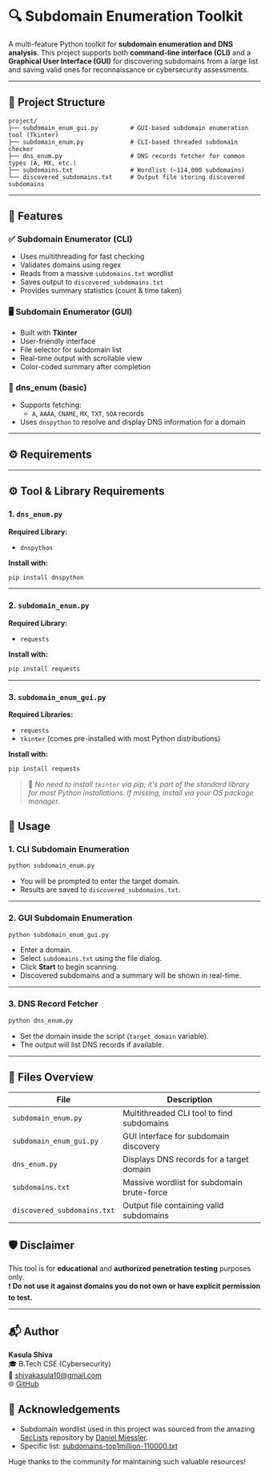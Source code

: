 # 🔍 Subdomain Enumeration Toolkit

A multi-feature Python toolkit for **subdomain enumeration and DNS analysis**. This project supports both **command-line interface (CLI)** and a **Graphical User Interface (GUI)** for discovering subdomains from a large list and saving valid ones for reconnaissance or cybersecurity assessments.

---

## 📁 Project Structure

```
project/
├── subdomain_enum_gui.py         # GUI-based subdomain enumeration tool (Tkinter)
├── subdomain_enum.py             # CLI-based threaded subdomain checker
├── dns_enum.py                   # DNS records fetcher for common types (A, MX, etc.)
├── subdomains.txt                # Wordlist (~114,000 subdomains)
└── discovered_subdomains.txt     # Output file storing discovered subdomains
```



---

## 🚀 Features

### ✅ Subdomain Enumerator (CLI)
- Uses multithreading for fast checking
- Validates domains using regex
- Reads from a massive `subdomains.txt` wordlist
- Saves output to `discovered_subdomains.txt`
- Provides summary statistics (count & time taken)

### 🖥️ Subdomain Enumerator (GUI)
- Built with **Tkinter**
- User-friendly interface
- File selector for subdomain list
- Real-time output with scrollable view
- Color-coded summary after completion

### 📡  dns_enum (basic)
- Supports fetching:
  - `A`, `AAAA`, `CNAME`, `MX`, `TXT`, `SOA` records
- Uses `dnspython` to resolve and display DNS information for a domain

---

## ⚙️ Requirements
---

## ⚙️ Tool & Library Requirements

### 1. `dns_enum.py`
**Required Library:**  
- `dnspython`

**Install with:**  
```bash
pip install dnspython
```

---

### 2. `subdomain_enum.py`  
**Required Library:**  
- `requests`

**Install with:**  
```bash
pip install requests
```

---

### 3. `subdomain_enum_gui.py`  
**Required Libraries:**  
- `requests`  
- `tkinter` (comes pre-installed with most Python distributions)

**Install with:**  
```bash
pip install requests
```

> 📌 _No need to install `tkinter` via pip; it's part of the standard library for most Python installations. If missing, install via your OS package manager._


## 🔧 Usage

### 1. CLI Subdomain Enumeration

```bash
python subdomain_enum.py
```

- You will be prompted to enter the target domain.
- Results are saved to `discovered_subdomains.txt`.

---

### 2. GUI Subdomain Enumeration

```bash
python subdomain_enum_gui.py
```

- Enter a domain.
- Select `subdomains.txt` using the file dialog.
- Click **Start** to begin scanning.
- Discovered subdomains and a summary will be shown in real-time.

---

### 3. DNS Record Fetcher

```bash
python dns_enum.py
```

- Set the domain inside the script (`target_domain` variable).
- The output will list DNS records if available.


---

## 📂 Files Overview

| File                         | Description                                     |
|------------------------------|-------------------------------------------------|
| `subdomain_enum.py`          | Multithreaded CLI tool to find subdomains       |
| `subdomain_enum_gui.py`      | GUI interface for subdomain discovery           |
| `dns_enum.py`                | Displays DNS records for a target domain        |
| `subdomains.txt`             | Massive wordlist for subdomain brute-force      |
| `discovered_subdomains.txt`  | Output file containing valid subdomains         |







## 🛡️ Disclaimer

This tool is for **educational** and **authorized penetration testing** purposes only.  
❗ **Do not use it against domains you do not own or have explicit permission to test.**

---

## 📬 Author

**Kasula Shiva**  
🎓 B.Tech CSE (Cybersecurity)  
📧 [shivakasula10@gmail.com](mailto:shivakasula10@gmail.com)  
🌐 [GitHub](https://github.com/shivakasula48)





## 🙏 Acknowledgements

- Subdomain wordlist used in this project was sourced from the amazing [SecLists](https://github.com/danielmiessler/SecLists) repository by [Daniel Miessler](https://github.com/danielmiessler).
- Specific list: [subdomains-top1million-110000.txt](https://github.com/danielmiessler/SecLists/blob/master/Discovery/DNS/subdomains-top1million-110000.txt)

Huge thanks to the community for maintaining such valuable resources!





